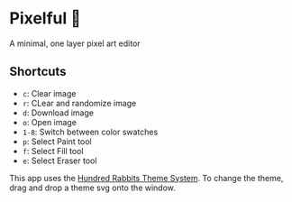 # Pixelful 🎨

A minimal, one layer pixel art editor

## Shortcuts

- `c`: Clear image
- `r`: CLear and randomize image
- `d`: Download image
- `o`: Open image
- `1-8`: Switch between color swatches
- `p`: Select Paint tool
- `f`: Select Fill tool
- `e`: Select Eraser tool

This app uses the [Hundred Rabbits Theme System](https://github.com/hundredrabbits/Themes). To change the theme, drag and drop a theme svg onto the window.

